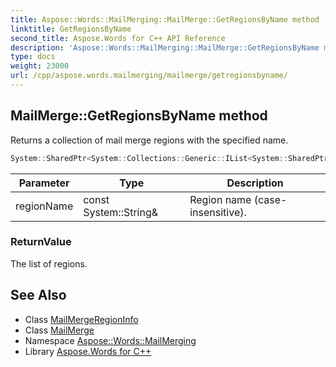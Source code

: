 ```yaml
---
title: Aspose::Words::MailMerging::MailMerge::GetRegionsByName method
linktitle: GetRegionsByName
second_title: Aspose.Words for C++ API Reference
description: 'Aspose::Words::MailMerging::MailMerge::GetRegionsByName method. Returns a collection of mail merge regions with the specified name in C++.'
type: docs
weight: 23000
url: /cpp/aspose.words.mailmerging/mailmerge/getregionsbyname/
---
```

## MailMerge::GetRegionsByName method


Returns a collection of mail merge regions with the specified name.

```cpp
System::SharedPtr<System::Collections::Generic::IList<System::SharedPtr<Aspose::Words::MailMerging::MailMergeRegionInfo>>> Aspose::Words::MailMerging::MailMerge::GetRegionsByName(const System::String &regionName)
```


| Parameter | Type | Description |
| --- | --- | --- |
| regionName | const System::String\& | Region name (case-insensitive). |

### ReturnValue

The list of regions.

## See Also

* Class [MailMergeRegionInfo](../../mailmergeregioninfo/)
* Class [MailMerge](../)
* Namespace [Aspose::Words::MailMerging](../../)
* Library [Aspose.Words for C++](../../../)
